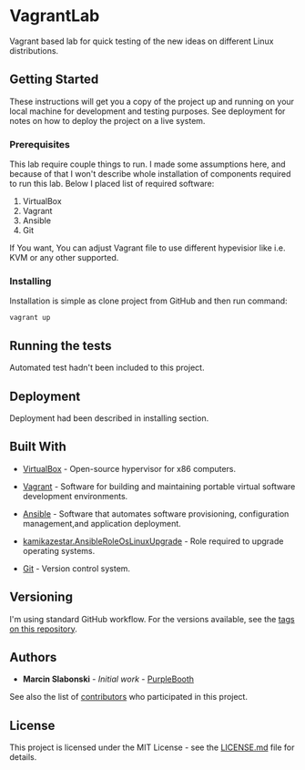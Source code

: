 # VagrantLab

Vagrant based lab for quick testing of the new ideas on different Linux
distributions.

## Getting Started

These instructions will get you a copy of the project up and running on your
local machine for development and testing purposes. See deployment for notes on
how to deploy the project on a live system.

### Prerequisites

This lab require couple things to run. I made some assumptions here, and because
of that I won't describe whole installation of components required to run this
lab. Below I placed list of required software:

1. VirtualBox
2. Vagrant
3. Ansible
4. Git

If You want, You can adjust Vagrant file to use different hypevisior like i.e.
KVM or any other supported.

### Installing

Installation is simple as clone project from GitHub and then run command:

```
vagrant up
```

## Running the tests

Automated test hadn't been included to this project.

## Deployment

Deployment had been described in installing section.

## Built With

* [VirtualBox](https://www.virtualbox.org/) - Open-source hypervisor for x86 computers.

* [Vagrant](https://www.vagrantup.com/) -  Software for building and maintaining portable virtual software development environments.

* [Ansible](https://www.ansible.com/) - Software that automates software provisioning, configuration management,and application deployment.

* [kamikazestar.AnsibleRoleOsLinuxUpgrade](https://github.com/kamikazestar/AnsibleRoleOsLinuxUpgrade) - Role required to upgrade operating systems.

* [Git](https://github.io/) - Version control system.

## Versioning

I'm using standard GitHub workflow. For the versions available, see the [tags on this repository](https://github.com/kamikazestar/VagrantLab/tags).

## Authors

* **Marcin Slabonski** - *Initial work* - [PurpleBooth](https://github.com/kamikazestar)

See also the list of [contributors](https://github.com/kamikazestar/VagrantLab)
who participated in this project.

## License

This project is licensed under the MIT License - see the [LICENSE.md](LICENSE.md)
file for details.
